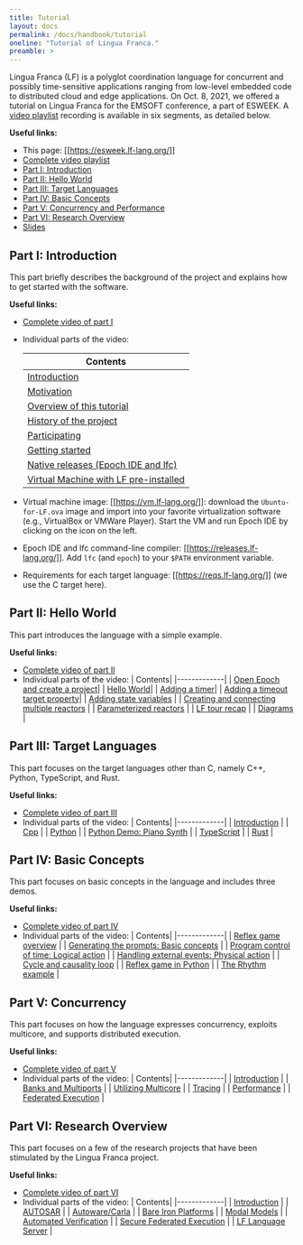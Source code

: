 ```yaml
---
title: Tutorial
layout: docs
permalink: /docs/handbook/tutorial
oneline: "Tutorial of Lingua Franca."
preamble: >
---
```

Lingua Franca (LF) is a polyglot coordination language for concurrent and possibly time-sensitive applications ranging from low-level embedded code to distributed cloud and edge applications. On Oct. 8, 2021, we offered a tutorial on Lingua Franca for the EMSOFT conference, a part of ESWEEK.
A [video playlist](https://youtube.com/playlist?list=PL4zzL7roKtfXyKE3k8lOwPub9YEjulS4o) recording is available in six segments, as detailed below.

**Useful links:**

* This page: [[https://esweek.lf-lang.org/]]
* [Complete video playlist](https://youtube.com/playlist?list=PL4zzL7roKtfXyKE3k8lOwPub9YEjulS4o)
* [Part I: Introduction](#introduction)
* [Part II: Hello World](#hello)
* [Part III: Target Languages](#target)
* [Part IV: Basic Concepts](#concepts)
* [Part V: Concurrency and Performance](#concurrency)
* [Part VI: Research Overview](#research)
* [Slides](https://docs.google.com/presentation/d/14cfIMmkBFwt6NOj2ujVs7YXPAXYsoHgLS2rUgBM-Deg/present?slide=id.g623f095f12_0_0)

<a name="introduction"></a>
## Part I: Introduction

This part briefly describes the background of the project and explains how to get started with the software.

**Useful links:**

* [Complete video of part I](https://youtu.be/7vkhX5tS_oI)
* Individual parts of the video:
  <!--img style="float: right;" src="img/tutorial/vm.png" width=50%-->

    | Contents |
    | ------------------------------------------------------------ |
    | [Introduction](https://www.youtube.com/watch?v=7vkhX5tS_oI&list=PL4zzL7roKtfXyKE3k8lOwPub9YEjulS4o&index=1&t=0s) |
    | [Motivation](https://www.youtube.com/watch?v=7vkhX5tS_oI&list=PL4zzL7roKtfXyKE3k8lOwPub9YEjulS4o&index=1&t=61s) |
    | [Overview of this tutorial](https://www.youtube.com/watch?v=7vkhX5tS_oI&list=PL4zzL7roKtfXyKE3k8lOwPub9YEjulS4o&index=1&t=185s) |
    | [History of the project](https://www.youtube.com/watch?v=7vkhX5tS_oI&list=PL4zzL7roKtfXyKE3k8lOwPub9YEjulS4o&index=1&t=668s) |
    | [Participating](https://www.youtube.com/watch?v=7vkhX5tS_oI&list=PL4zzL7roKtfXyKE3k8lOwPub9YEjulS4o&index=1&t=897s) |
    | [Getting started](https://www.youtube.com/watch?v=7vkhX5tS_oI&list=PL4zzL7roKtfXyKE3k8lOwPub9YEjulS4o&index=1&t=925s) |
    | [Native releases (Epoch IDE and lfc)](https://www.youtube.com/watch?v=7vkhX5tS_oI&list=PL4zzL7roKtfXyKE3k8lOwPub9YEjulS4o&index=1&t=1063s) |
    | [Virtual Machine with LF pre-installed](https://www.youtube.com/watch?v=7vkhX5tS_oI&list=PL4zzL7roKtfXyKE3k8lOwPub9YEjulS4o&index=1&t=1311s) |


* Virtual machine image: [[https://vm.lf-lang.org/]]: download the `Ubuntu-for-LF.ova` image and import into your favorite virtualization software (e.g., VirtualBox or VMWare Player). Start the VM and run Epoch IDE by clicking on the icon on the left.
* Epoch IDE and lfc command-line compiler: [[https://releases.lf-lang.org/]]. Add `lfc` (and `epoch`) to your `$PATH` environment variable.
* Requirements for each target language: [[https://reqs.lf-lang.org/]] (we use the C target here).

<a name="hello"></a>
## Part II: Hello World

This part introduces the language with a simple example.

**Useful links:**

* [Complete video of part II](https://youtu.be/GNwaf4OpfPM)
* Individual parts of the video:
    | Contents|
    |-------------|
    | [Open Epoch and create a project](https://www.youtube.com/watch?v=GNwaf4OpfPM&list=PL4zzL7roKtfXyKE3k8lOwPub9YEjulS4o&index=2&t=0s)|
    | [Hello World](https://www.youtube.com/watch?v=GNwaf4OpfPM&list=PL4zzL7roKtfXyKE3k8lOwPub9YEjulS4o&index=2&t=104s)|
    | [Adding a timer](https://www.youtube.com/watch?v=GNwaf4OpfPM&list=PL4zzL7roKtfXyKE3k8lOwPub9YEjulS4o&index=2&t=284s)|
    | [Adding a timeout target property](https://www.youtube.com/watch?v=GNwaf4OpfPM&list=PL4zzL7roKtfXyKE3k8lOwPub9YEjulS4o&index=2&t=426s)|
    | [Adding state variables](https://www.youtube.com/watch?v=GNwaf4OpfPM&list=PL4zzL7roKtfXyKE3k8lOwPub9YEjulS4o&index=2&t=470s) |
    | [Creating and connecting multiple reactors](https://www.youtube.com/watch?v=GNwaf4OpfPM&list=PL4zzL7roKtfXyKE3k8lOwPub9YEjulS4o&index=2&t=635s) |
    | [Parameterized reactors](https://www.youtube.com/watch?v=GNwaf4OpfPM&list=PL4zzL7roKtfXyKE3k8lOwPub9YEjulS4o&index=2&t=1020s) |
    | [LF tour recap](https://www.youtube.com/watch?v=GNwaf4OpfPM&list=PL4zzL7roKtfXyKE3k8lOwPub9YEjulS4o&index=2&t=1102s) |
    | [Diagrams](https://www.youtube.com/watch?v=GNwaf4OpfPM&list=PL4zzL7roKtfXyKE3k8lOwPub9YEjulS4o&index=2&t=1157s) |

<a name="target"></a>
## Part III: Target Languages

This part focuses on the target languages other than C, namely C++, Python, TypeScript, and Rust.

**Useful links:**

* [Complete video of part III](https://youtu.be/0AteHXOHnto)
* Individual parts of the video:
    | Contents|
    |-------------|
    | [Introduction](https://www.youtube.com/watch?v=0AteHXOHnto&list=PL4zzL7roKtfXyKE3k8lOwPub9YEjulS4o&index=3&t=0s) |
    | [Cpp](https://www.youtube.com/watch?v=0AteHXOHnto&list=PL4zzL7roKtfXyKE3k8lOwPub9YEjulS4o&index=3&t=57s) |
    | [Python](https://www.youtube.com/watch?v=0AteHXOHnto&list=PL4zzL7roKtfXyKE3k8lOwPub9YEjulS4o&index=3&t=650s) |
    | [Python Demo: Piano Synth](https://www.youtube.com/watch?v=0AteHXOHnto&list=PL4zzL7roKtfXyKE3k8lOwPub9YEjulS4o&index=3&t=1270s) |
    | [TypeScript](https://www.youtube.com/watch?v=0AteHXOHnto&list=PL4zzL7roKtfXyKE3k8lOwPub9YEjulS4o&index=3&t=1555s) |
    | [Rust](https://www.youtube.com/watch?v=0AteHXOHnto&list=PL4zzL7roKtfXyKE3k8lOwPub9YEjulS4o&index=3&t=2014s) |
    
<a name="concepts"></a>
## Part IV: Basic Concepts

This part focuses on basic concepts in the language and includes three demos.

**Useful links:**

* [Complete video of part IV](https://youtu.be/tl3F_jgc248)
* Individual parts of the video:
    | Contents|
    |-------------|
    | [Reflex game overview](https://www.youtube.com/watch?v=tl3F_jgc248&list=PL4zzL7roKtfXyKE3k8lOwPub9YEjulS4o&index=4&t=0s) |
    | [Generating the prompts: Basic concepts](https://www.youtube.com/watch?v=tl3F_jgc248&list=PL4zzL7roKtfXyKE3k8lOwPub9YEjulS4o&index=4&t=310s) |
    | [Program control of time: Logical action](https://www.youtube.com/watch?v=tl3F_jgc248&list=PL4zzL7roKtfXyKE3k8lOwPub9YEjulS4o&index=4&t=435s) |
    | [Handling external events: Physical action](https://www.youtube.com/watch?v=tl3F_jgc248&list=PL4zzL7roKtfXyKE3k8lOwPub9YEjulS4o&index=4&t=585s) |
    | [Cycle and causality loop](https://www.youtube.com/watch?v=tl3F_jgc248&list=PL4zzL7roKtfXyKE3k8lOwPub9YEjulS4o&index=4&t=782s) |
    | [Reflex game in Python](https://www.youtube.com/watch?v=tl3F_jgc248&list=PL4zzL7roKtfXyKE3k8lOwPub9YEjulS4o&index=4&t=963s) |
    | [The Rhythm example](https://www.youtube.com/watch?v=tl3F_jgc248&list=PL4zzL7roKtfXyKE3k8lOwPub9YEjulS4o&index=4&t=1155s) |
    
<a name="concurrency"></a>
## Part V: Concurrency

This part focuses on how the language expresses concurrency, exploits multicore, and supports distributed execution.

**Useful links:**

* [Complete video of part V](https://youtu.be/MoTf8L0jOD0)
* Individual parts of the video:
    | Contents|
    |-------------|
    | [Introduction](https://www.youtube.com/watch?v=MoTf8L0jOD0&list=PL4zzL7roKtfXyKE3k8lOwPub9YEjulS4o&index=5&t=0s) |
    | [Banks and Multiports](https://www.youtube.com/watch?v=MoTf8L0jOD0&list=PL4zzL7roKtfXyKE3k8lOwPub9YEjulS4o&index=5&t=39s) |
    | [Utilizing Multicore](https://www.youtube.com/watch?v=MoTf8L0jOD0&list=PL4zzL7roKtfXyKE3k8lOwPub9YEjulS4o&index=5&t=569s) |
    | [Tracing](https://www.youtube.com/watch?v=MoTf8L0jOD0&list=PL4zzL7roKtfXyKE3k8lOwPub9YEjulS4o&index=5&t=1069s) |
    | [Performance](https://www.youtube.com/watch?v=MoTf8L0jOD0&list=PL4zzL7roKtfXyKE3k8lOwPub9YEjulS4o&index=5&t=1420s) |
    | [Federated Execution](https://www.youtube.com/watch?v=MoTf8L0jOD0&list=PL4zzL7roKtfXyKE3k8lOwPub9YEjulS4o&index=5&t=1765s) |
    
<a name="research"></a>
## Part VI: Research Overview

This part focuses on a few of the research projects that have been stimulated by the Lingua Franca project.

**Useful links:**

* [Complete video of part VI](https://youtu.be/GNwaf4OpfPM)
* Individual parts of the video:
    | Contents|
    |-------------|
    | [Introduction](https://www.youtube.com/watch?v=afJowM35YHg&list=PL4zzL7roKtfXyKE3k8lOwPub9YEjulS4o&index=6&t=0s) |
    | [AUTOSAR](https://www.youtube.com/watch?v=afJowM35YHg&list=PL4zzL7roKtfXyKE3k8lOwPub9YEjulS4o&index=6&t=375s) |
    | [Autoware/Carla](https://www.youtube.com/watch?v=afJowM35YHg&list=PL4zzL7roKtfXyKE3k8lOwPub9YEjulS4o&index=6&t=867s) |
    | [Bare Iron Platforms](https://www.youtube.com/watch?v=afJowM35YHg&list=PL4zzL7roKtfXyKE3k8lOwPub9YEjulS4o&index=6&t=1663s) |
    | [Modal Models](https://www.youtube.com/watch?v=afJowM35YHg&list=PL4zzL7roKtfXyKE3k8lOwPub9YEjulS4o&index=6&t=2076s) |
    | [Automated Verification](https://www.youtube.com/watch?v=afJowM35YHg&list=PL4zzL7roKtfXyKE3k8lOwPub9YEjulS4o&index=6&t=2432s) |
    | [Secure Federated Execution](https://www.youtube.com/watch?v=afJowM35YHg&list=PL4zzL7roKtfXyKE3k8lOwPub9YEjulS4o&index=6&t=2877s) |
    | [LF Language Server](https://www.youtube.com/watch?v=afJowM35YHg&list=PL4zzL7roKtfXyKE3k8lOwPub9YEjulS4o&index=6&t=3247s) |
